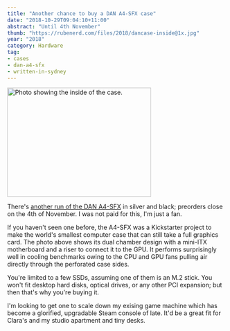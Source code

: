 ```yaml
---
title: "Another chance to buy a DAN A4-SFX case"
date: "2018-10-29T09:04:10+11:00"
abstract: "Until 4th November"
thumb: "https://rubenerd.com/files/2018/dancase-inside@1x.jpg"
year: "2018"
category: Hardware
tag:
- cases
- dan-a4-sfx
- written-in-sydney
---
```

<p><img src="https://rubenerd.com/files/2018/dancase-inside@1x.jpg" srcset="https://rubenerd.com/files/2018/dancase-inside@1x.jpg 1x, https://rubenerd.com/files/2018/dancase-inside@2x.jpg 2x" alt="Photo showing the inside of the case." style="width:332px; height:252px;" /></p>

There's [another run of the DAN A4-SFX] in silver and black; preorders close on the 4th of November. I was not paid for this, I'm just a fan.

If you haven't seen one before, the A4-SFX was a Kickstarter project to make the world's smallest computer case that can still take a full graphics card. The photo above shows its dual chamber design with a mini-ITX motherboard and a riser to connect it to the GPU. It performs surprisingly well in cooling benchmarks owing to the CPU and GPU fans pulling air directly through the perforated case sides. 

You're limited to a few SSDs, assuming one of them is an M.2 stick. You won't fit desktop hard disks, optical drives, or any other PCI expansion; but then that's why you're buying it.

I'm looking to get one to scale down my exising game machine which has become a glorified, upgradable Steam console of late. It'd be a great fit for Clara's and my studio apartment and tiny desks.

[another run of the DAN A4-SFX]: https://www.sfflab.com/products/dan_a4-sfx

